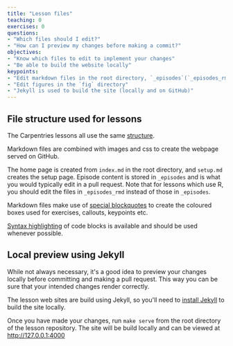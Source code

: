 ```yaml
---
title: "Lesson files"
teaching: 0
exercises: 0
questions:
- "Which files should I edit?"
- "How can I preview my changes before making a commit?"
objectives:
- "Know which files to edit to implement your changes"
- "Be able to build the website locally"
keypoints:
- "Edit markdown files in the root directory, `_episodes`(`_episodes_rmd` for R lessons), or `_extras`"
- "Edit figures in the `fig` directory"
- "Jekyll is used to build the site (locally and on GitHub)"
---
```

## File structure used for lessons
The Carpentries lessons all use the same [structure](http://carpentries.github.io/lesson-example/03-organization/index.html).

Markdown files are combined with images and css to create the webpage served on GitHub.

The home page is created from `index.md` in the root directory, and `setup.md` creates the setup page.
Episode content is stored in `_episodes` and is what you would typically edit in a pull request.
Note that for lessons which use R, you should edit the files in `_episodes_rmd` instead of those in `_episodes`.

Markdown files make use of [special blockquotes](http://carpentries.github.io/lesson-example/04-formatting/index.html)
to create the coloured boxes used for exercises, callouts, keypoints etc.

[Syntax highlighting](http://carpentries.github.io/lesson-example/04-formatting/index.html#formatting-code)
of code blocks is available and should be used whenever possible.

## Local preview using Jekyll
While not always necessary, it's a good idea to preview your changes locally before committing
and making a pull request. This way you can be sure that your intended changes render correctly.

The lesson web sites are build using Jekyll, so you'll need to
[install Jekyll](http://carpentries.github.io/lesson-example/setup.html#optional-jekyll-setup-for-lesson-development)
to build the site locally.

Once you have made your changes, run `make serve` from the root directory of the lesson repository.
The site will be build locally and can be viewed at <http://127.0.0.1:4000>
